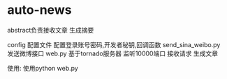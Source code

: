 # auto-news
abstract负责接收文章 生成摘要

config 配置文件 配置登录账号密码,开发者秘钥,回调函数
send_sina_weibo.py 发送微博接口
web.py 基于tornado服务器 监听10000端口 接收请求 生成文章

使用:
 使用python web.py
 
